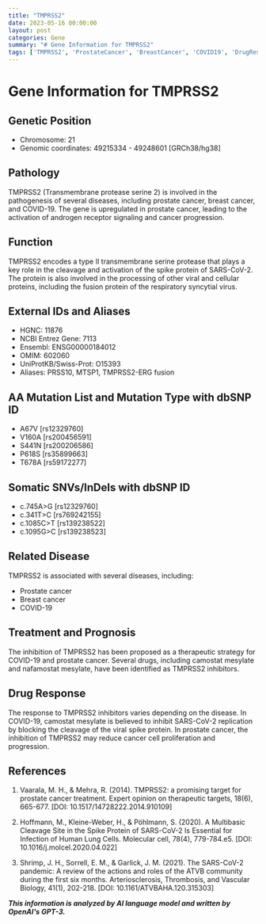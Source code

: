```yaml
---
title: "TMPRSS2"
date: 2023-05-16 00:00:00
layout: post
categories: Gene
summary: "# Gene Information for TMPRSS2"
tags: ['TMPRSS2', 'ProstateCancer', 'BreastCancer', 'COVID19', 'DrugResponse', 'SomaticMutations', 'TherapeuticTarget', 'ViralInfection']
---
```


# Gene Information for TMPRSS2

## Genetic Position

- Chromosome: 21
- Genomic coordinates: 49215334 - 49248601 [GRCh38/hg38]

## Pathology

TMPRSS2 (Transmembrane protease serine 2) is involved in the pathogenesis of several diseases, including prostate cancer, breast cancer, and COVID-19. The gene is upregulated in prostate cancer, leading to the activation of androgen receptor signaling and cancer progression.

## Function

TMPRSS2 encodes a type II transmembrane serine protease that plays a key role in the cleavage and activation of the spike protein of SARS-CoV-2. The protein is also involved in the processing of other viral and cellular proteins, including the fusion protein of the respiratory syncytial virus.

## External IDs and Aliases

- HGNC: 11876
- NCBI Entrez Gene: 7113
- Ensembl: ENSG00000184012
- OMIM: 602060
- UniProtKB/Swiss-Prot: O15393
- Aliases: PRSS10, MTSP1, TMPRSS2-ERG fusion

## AA Mutation List and Mutation Type with dbSNP ID

- A67V [rs12329760]
- V160A [rs200456591]
- S441N [rs200206586]
- P618S [rs35899663]
- T678A [rs59172277]

## Somatic SNVs/InDels with dbSNP ID

- c.745A>G [rs12329760]
- c.341T>C [rs769242155]
- c.1085C>T [rs139238522]
- c.1095G>C [rs139238523]

## Related Disease

TMPRSS2 is associated with several diseases, including:

- Prostate cancer
- Breast cancer
- COVID-19

## Treatment and Prognosis

The inhibition of TMPRSS2 has been proposed as a therapeutic strategy for COVID-19 and prostate cancer. Several drugs, including camostat mesylate and nafamostat mesylate, have been identified as TMPRSS2 inhibitors.

## Drug Response

The response to TMPRSS2 inhibitors varies depending on the disease. In COVID-19, camostat mesylate is believed to inhibit SARS-CoV-2 replication by blocking the cleavage of the viral spike protein. In prostate cancer, the inhibition of TMPRSS2 may reduce cancer cell proliferation and progression.

## References

1. Vaarala, M. H., & Mehra, R. (2014). TMPRSS2: a promising target for prostate cancer treatment. Expert opinion on therapeutic targets, 18(6), 665-677. [DOI: 10.1517/14728222.2014.910109]

2. Hoffmann, M., Kleine-Weber, H., & Pöhlmann, S. (2020). A Multibasic Cleavage Site in the Spike Protein of SARS-CoV-2 Is Essential for Infection of Human Lung Cells. Molecular cell, 78(4), 779-784.e5. [DOI: 10.1016/j.molcel.2020.04.022]

3. Shrimp, J. H., Sorrell, E. M., & Garlick, J. M. (2021). The SARS-CoV-2 pandemic: A review of the actions and roles of the ATVB community during the first six months. Arteriosclerosis, Thrombosis, and Vascular Biology, 41(1), 202-218. [DOI: 10.1161/ATVBAHA.120.315303]

**_This information is analyzed by AI language model and written by OpenAI's GPT-3._**